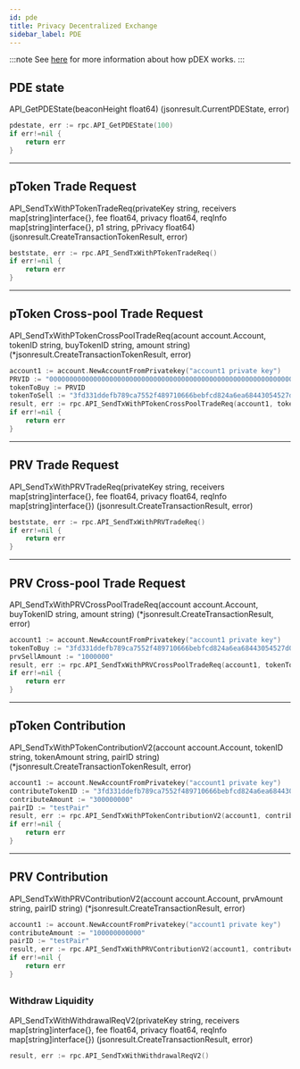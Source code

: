 ```yaml
---
id: pde
title: Privacy Decentralized Exchange
sidebar_label: PDE
---
```


:::note
See [here](https://github.com/incognitochain/incognito-chain/wiki/Spec-:-pDEX-The-first-privacy-protecting-decentralized-exchange) for more information about how pDEX works.
:::

## PDE state

API_GetPDEState(beaconHeight float64) (jsonresult.CurrentPDEState, error)

```go title="Example: We want to get PDE state at beacon height 100"
pdestate, err := rpc.API_GetPDEState(100)
if err!=nil {
    return err
}
```

---

<!-- TODO -->
<!--
API_CreateAndSendTxWithPDEFeeWithdrawalReq(privateKey string, receivers map[string]interface{}, fee float64, privacy float64, reqInfo map[string]interface{}) (jsonresult.CreateTransactionResult, error)

--- -->

## pToken Trade Request

API_SendTxWithPTokenTradeReq(privateKey string, receivers map[string]interface{}, fee float64, privacy float64, reqInfo map[string]interface{}, p1 string, pPrivacy float64) (jsonresult.CreateTransactionTokenResult, error)

```go
beststate, err := rpc.API_SendTxWithPTokenTradeReq()
if err!=nil {
    return err
}
```

---

## pToken Cross-pool Trade Request

API_SendTxWithPTokenCrossPoolTradeReq(acount account.Account, tokenID string, buyTokenID string, amount string) (\*jsonresult.CreateTransactionTokenResult, error)

```go title="Example: buy PRV by selling 1000000000 pToken"
account1 := account.NewAccountFromPrivatekey("account1 private key")
PRVID := "0000000000000000000000000000000000000000000000000000000000000004"
tokenToBuy := PRVID
tokenToSell := "3fd331ddefb789ca7552f489710666bebfcd824a6ea68443054527d02acc8fa0"
result, err := rpc.API_SendTxWithPTokenCrossPoolTradeReq(account1, tokenToSell, tokenToBuy, "1000000000")
if err!=nil {
    return err
}
```

---

## PRV Trade Request

API_SendTxWithPRVTradeReq(privateKey string, receivers map[string]interface{}, fee float64, privacy float64, reqInfo map[string]interface{}) (jsonresult.CreateTransactionResult, error)

```go
beststate, err := rpc.API_SendTxWithPRVTradeReq()
if err!=nil {
    return err
}
```

---

## PRV Cross-pool Trade Request

API_SendTxWithPRVCrossPoolTradeReq(account account.Account, buyTokenID string, amount string) (\*jsonresult.CreateTransactionResult, error)

```go title="Example: buy pToken with 1000000 PRV"
account1 := account.NewAccountFromPrivatekey("account1 private key")
tokenToBuy := "3fd331ddefb789ca7552f489710666bebfcd824a6ea68443054527d02acc8fa0"
prvSellAmount := "1000000"
result, err := rpc.API_SendTxWithPRVCrossPoolTradeReq(account1, tokenToBuy, prvSellAmount)
if err!=nil {
    return err
}
```

---

## pToken Contribution

API_SendTxWithPTokenContributionV2(account account.Account, tokenID string, tokenAmount string, pairID string) (\*jsonresult.CreateTransactionTokenResult, error)

```go title="Example: contribute 300000000 pToken to testPair"
account1 := account.NewAccountFromPrivatekey("account1 private key")
contributeTokenID := "3fd331ddefb789ca7552f489710666bebfcd824a6ea68443054527d02acc8fa0"
contributeAmount := "300000000"
pairID := "testPair"
result, err := rpc.API_SendTxWithPTokenContributionV2(account1, contributeTokenID, contributeAmount, pairID)
if err!=nil {
    return err
}
```

---

## PRV Contribution

API_SendTxWithPRVContributionV2(account account.Account, prvAmount string, pairID string) (\*jsonresult.CreateTransactionResult, error)

```go title="Example: contribute 100000000000 PRV to testPair"
account1 := account.NewAccountFromPrivatekey("account1 private key")
contributeAmount := "100000000000"
pairID := "testPair"
result, err := rpc.API_SendTxWithPRVContributionV2(account1, contributeAmount, pairID)
if err!=nil {
    return err
}
```

## <!-- TODO -->

### Withdraw Liquidity

API_SendTxWithWithdrawalReqV2(privateKey string, receivers map[string]interface{}, fee float64, privacy float64, reqInfo map[string]interface{}) (jsonresult.CreateTransactionResult, error)

```go
result, err := rpc.API_SendTxWithWithdrawalReqV2()
```
